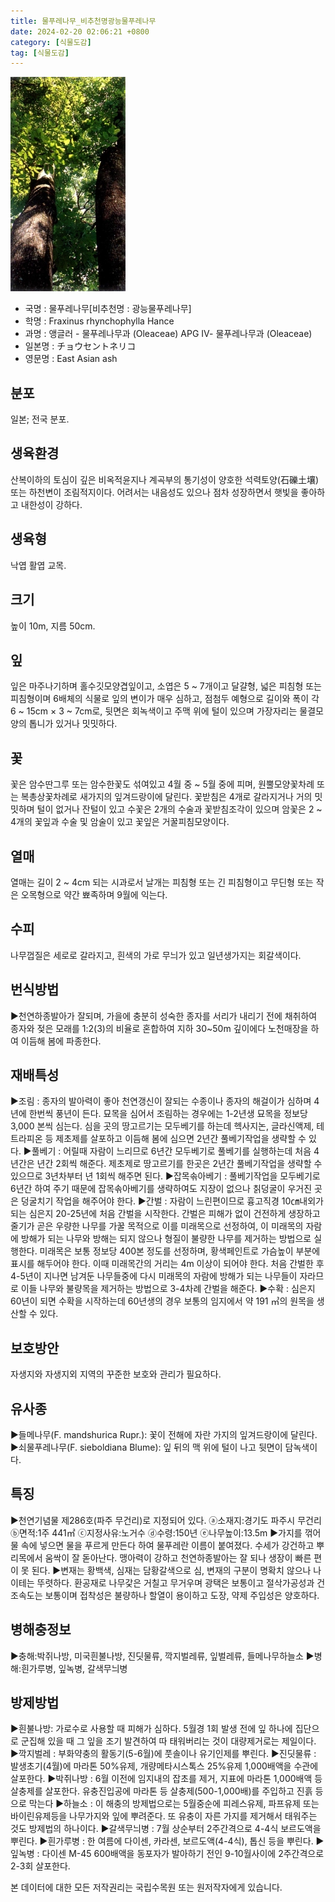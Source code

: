 ```yaml
---
title: 물푸레나무_비추천명광능물푸레나무
date: 2024-02-20 02:06:21 +0800
category: [식물도감]
tag: [식물도감]
---
```




![물푸레나무[비추천명 : 광능물푸레나무]](/assets/img/fileUpload/plants/basic/Oleaceae/Fraxinus/11033/1_th2.JPG)
- 국명 : 물푸레나무[비추천명 : 광능물푸레나무]
- 학명 : Fraxinus rhynchophylla Hance
- 과명 : 앵글러 - 물푸레나무과 (Oleaceae) APG Ⅳ- 물푸레나무과 (Oleaceae)
- 일본명 : チョウセントネリコ
- 영문명 : East Asian ash


## 분포
일본; 전국 분포.
## 생육환경
산복이하의 토심이 깊은 비옥적윤지나 계곡부의 통기성이 양호한 석력토양(石礫土壤) 또는 하천변이 조림적지이다. 어려서는 내음성도 있으나 점차 성장하면서 햇빛을 좋아하고 내한성이 강하다.
## 생육형
낙엽 활엽 교목.
## 크기
높이 10m, 지름 50cm.
## 잎
잎은 마주나기하며 홀수깃모양겹잎이고, 소엽은 5 ~ 7개이고 달걀형, 넓은 피침형 또는 피침형이며 6배체의 식물로 잎의 변이가 매우 심하고, 점첨두 예형으로 길이와 폭이 각 6 ~ 15cm × 3 ~ 7cm로, 뒷면은 회녹색이고 주맥 위에 털이 있으며 가장자리는 물결모양의 톱니가 있거나 밋밋하다.
## 꽃
꽃은 암수딴그루 또는 암수한꽃도 섞여있고 4월 중 ~ 5월 중에 피며, 원뿔모양꽃차례 또는 복총상꽃차례로 새가지의 잎겨드랑이에 달린다. 꽃받침은 4개로 갈라지거나 거의 밋밋하며 털이 없거나 잔털이 있고 수꽃은 2개의 수술과 꽃받침조각이 있으며 암꽃은 2 ~ 4개의 꽃잎과 수술 및 암술이 있고 꽃잎은 거꿀피침모양이다.
## 열매
열매는 길이 2 ~ 4cm 되는 시과로서 날개는 피침형 또는 긴 피침형이고 무딘형 또는 작은 오목형으로 약간 뾰족하며 9월에 익는다.
## 수피
나무껍질은 세로로 갈라지고, 흰색의 가로 무늬가 있고 일년생가지는 회갈색이다.
## 번식방법
▶천연하종발아가 잘되며, 가을에 충분히 성숙한 종자를 서리가 내리기 전에 채취하여 종자와 젖은 모래를 1:2(3)의 비율로 혼합하여 지하 30~50m 깊이에다 노천매장을 하여 이듬해 봄에 파종한다.
## 재배특성
▶조림 : 종자의 발아력이 좋아 천연갱신이 잘되는 수종이나 종자의 해걸이가 심하며 4년에 한번씩 풍년이 든다. 묘목을 심어서 조림하는 경우에는 1-2년생 묘목을 정보당 3,000 본씩 심는다. 심을 곳의 땅고르기는 모두베기를 하는데 헥사지논, 글라신액제, 테트라피온 등 제초제를 살포하고 이듬해 봄에 심으면 2년간 풀베기작업을 생략할 수 있다.
▶풀베기 : 어릴때 자람이 느리므로 6년간 모두베기로 풀베기를 실행하는데 처음 4년간은 년간 2회씩 해준다. 제초제로 땅고르기를 한곳은 2년간 풀베기작업을 생략할 수 있으므로 3년차부터 년 1회씩 해주면 된다.
▶잡목솎아베기 : 풀베기작업을 모두베기로 6년간 하여 주기 때문에 잡목솎아베기를 생략하여도 지장이 없으나 칡덩굴이 우거진 곳은 덩굴치기 작업을 해주어야 한다.
▶간벌 : 자람이 느린편이므로 흉고직경 10㎝내외가 되는 심은지 20-25년에 처음 간벌을 시작한다. 간벌은 피해가 없이 건전하게 생장하고 줄기가 곧은 우량한 나무를 가꿀 목적으로 이를 미래목으로 선정하여, 이 미래목의 자람에 방해가 되는 나무와 방해는 되지 않으나 형질이 불량한 나무를 제거하는 방법으로 실행한다. 미래목은 보통 정보당 400본 정도를 선정하며, 황색페인트로 가슴높이 부분에 표시를 해두어야 한다. 이때 미래목간의 거리는 4m 이상이 되어야 한다. 처음 간벌한 후 4-5년이 지나면 남겨둔 나무들중에 다시 미래목의 자람에 방해가 되는 나무들이 자라므로 이들 나무와 불량목을 제거하는 방법으로 3-4차례 간벌을 해준다.
▶수확 : 심은지 60년이 되면 수확을 시작하는데 60년생의 경우 보통의 임지에서 약 191 ㎥의 원목을 생산할 수 있다.
## 보호방안
자생지와 자생지외 지역의 꾸준한 보호와 관리가 필요하다.
## 유사종
▶들메나무(F. mandshurica Rupr.): 꽃이 전해에 자란 가지의 잎겨드랑이에 달린다.
▶쇠물푸레나무(F. sieboldiana Blume): 잎 뒤의 맥 위에 털이 나고 뒷면이 담녹색이다.
## 특징
▶천연기념물 제286호(파주 무건리)로 지정되어 있다. ⓐ소재지:경기도 파주시 무건리 ⓑ면적:1주 441㎡ ⓒ지정사유:노거수 ⓓ수령:150년 ⓔ나무높이:13.5m
▶가지를 꺾어 물 속에 넣으면 물을 푸르게 만든다 하여 물푸레란 이름이 붙여졌다. 수세가 강건하고 뿌리목에서 움싹이 잘 돋아난다. 맹아력이 강하고 천연하종발아는 잘 되나 생장이 빠른 편이 못 된다. 
▶변재는 황백색, 심재는 담황갈색으로 심, 변재의 구분이 명확치 않으나 나이테는 뚜렷하다. 환공재로 나무갗은 거칠고 무거우며 광택은 보통이고 절삭가공성과 건조속도는 보통이며 접착성은 불량하나 할열이 용이하고 도장, 약제 주입성은 양호하다.
## 병해충정보
▶충해:박쥐나방, 미국흰불나방, 진딧물류, 깍지벌레류, 잎벌레류, 들메나무하늘소
▶병해:흰가루병, 잎녹병, 갈색무늬병
## 방제방법
▶흰불나방: 가로수로 사용할 때 피해가 심하다. 5월경 1회 발생 전에 잎 하나에 집단으로 군집해 있을 때 그 잎을 조기 발견하여 따 태워버리는 것이 대량제거로는 제일이다.
▶깍지벌레 : 부화약충의 활동기(5-6월)에 풋솔이나 유기인제를 뿌린다.
▶진딧물류 : 발생초기(4월)에 마라톤 50%유제, 개량메타시스톡스 25%유제 1,000배액을 수관에 살포한다.
▶박쥐나방 : 6월 이전에 임지내의 잡초를 제거, 지표에 마라톤 1,000배액 등 살충제를 살포한다. 유충진입공에 마라톤 등 살충제(500-1,000배)를 주입하고 진흙 등으로 막는다
▶하늘소 : 이 해충의 방제법으로는 5월중순에 피레스유제, 파프유제 또는 바이린유제등을 나무가지와 잎에 뿌려준다. 또 유충이 자른 가지를 제거해서 태워주는 것도 방제법의 하나이다. 
▶갈색무늬병 : 7월 상순부터 2주간격으로 4-4식 보르도액을 뿌린다.
▶흰가루병 : 한 여름에 다이센, 카라센, 보르도액(4-4식), 톱신 등을 뿌린다.
▶잎녹병 : 다이센 M-45 600배액을 동포자가 발아하기 전인 9-10월사이에 2주간격으로 2-3회 살포한다.






본 데이터에 대한 모든 저작권리는 국립수목원 또는 원저작자에게 있습니다.
